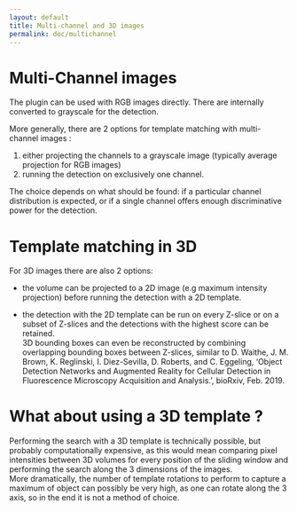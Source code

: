```yaml
---
layout: default
title: Multi-channel and 3D images
permalink: doc/multichannel
---
```


# Multi-Channel images
The plugin can be used with RGB images directly.
There are internally converted to grayscale for the detection.  

More generally, there are 2 options for template matching with multi-channel images : 
1) either projecting the channels to a grayscale image (typically average projection for RGB images) 
2) running the detection on exclusively one channel. 

The choice depends on what should be found: if a particular channel distribution is expected, or if a single channel offers enough discriminative power for the detection. 

# Template matching in 3D
For 3D images there are also 2 options:
- the volume can be projected to a 2D image (e.g maximum intensity projection) before running the detection with a 2D template. 

- the detection with the 2D template can be run on every Z-slice or on a subset of Z-slices and the detections with the highest score can be retained.  
3D bounding boxes can even be reconstructed by combining overlapping bounding boxes between Z-slices, similar to 
D. Waithe, J. M. Brown, K. Reglinski, I. Diez-Sevilla, D. Roberts, and C. Eggeling, ‘Object Detection Networks and Augmented Reality for Cellular Detection in Fluorescence Microscopy Acquisition and Analysis.’, bioRxiv, Feb. 2019.

# What about using a 3D template ?
Performing the search with a 3D template is technically possible, but probably computationally expensive, as this would mean comparing pixel intensities between 3D volumes for every position of the sliding window and performing the search along the 3 dimensions of the images.  
More dramatically, the number of template rotations to perform to capture a maximum of object can possibly be very high, as one can rotate along the 3 axis, so in the end it is not a method of choice. 